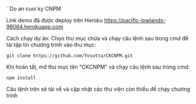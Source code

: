 ``Do an cuoi ky CNPM

Link demo đã được deploy trên Heroku
https://pacific-lowlands-98064.herokuapp.com

Cách chạy dự án:
Chọn thư mục chứa và chạy câu lệnh sau trong cmd để tải tập tin chương trình vào thư mục: 

`git clone https://github.com/Yosutta/CKCNPM.git`

Khi hoàn tất, mở thư mục tên "CKCNPM" và chạy câu lệnh sau trong cmd:

`npm install`

Câu lệnh trên sẽ tải về và cập nhật các thư viện còn thiếu để chạy chương trình

